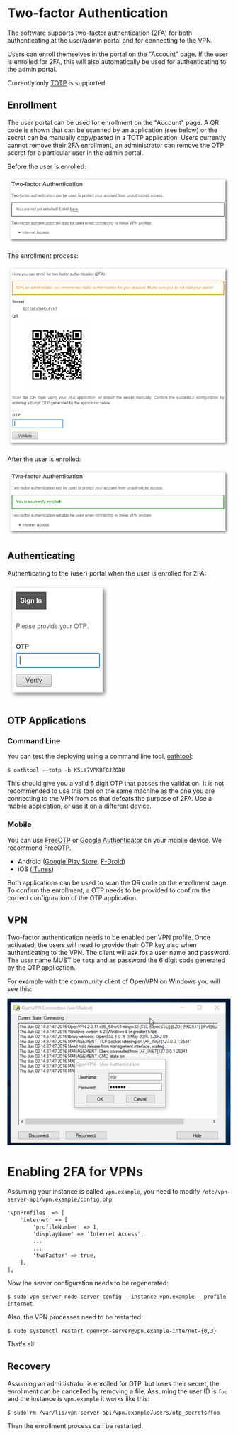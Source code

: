 # Two-factor Authentication

The software supports two-factor authentication (2FA) for both authenticating
at the user/admin portal and for connecting to the VPN.

Users can enroll themselves in the portal on the "Account" page. If the user
is enrolled for 2FA, this will also automatically be used for authenticating
to the admin portal.

Currently only 
[TOTP](https://en.wikipedia.org/wiki/Time-based_One-time_Password_Algorithm) is 
supported.

## Enrollment

The user portal can be used for enrollment on the "Account" page. A QR code is 
shown that can be scanned by an application (see below) or the secret can be 
manually copy/pasted in a TOTP application. Users currently cannot remove their 
2FA enrollment, an administrator can remove the OTP secret for a particular 
user in the admin portal.

Before the user is enrolled:

![OTP pre-enroll](img/2fa/account_pre.png)

The enrollment process:

![OTP enrollment](img/2fa/enroll.png)

After the user is enrolled:

![OTP post-enroll](img/2fa/account_post.png)

## Authenticating

Authenticating to the (user) portal when the user is enrolled for 2FA:

![OTP auth](img/2fa/otp_auth.png)

## OTP Applications

### Command Line

You can test the deploying using a command line tool, 
[oathtool](http://www.nongnu.org/oath-toolkit/):

    $ oathtool --totp -b K5LY7VPKBFQJZQBU

This should give you a valid 6 digit OTP that passes the validation. It is not
recommended to use this tool on the same machine as the one you are connecting
to the VPN from as that defeats the purpose of 2FA. Use a mobile application, 
or use it on a different device.

### Mobile

You can use  [FreeOTP](https://fedorahosted.org/freeotp/) or 
[Google Authenticator](https://en.wikipedia.org/wiki/Google_Authenticator) on 
your mobile device. We recommend FreeOTP.
    
- Android ([Google Play Store](https://play.google.com/store/apps/details?id=org.fedorahosted.freeotp), 
  [F-Droid](https://f-droid.org/repository/browse/?fdid=org.fedorahosted.freeotp))
- iOS ([iTunes](https://itunes.apple.com/us/app/freeotp/id872559395))
    
Both applications can be used to scan the QR code on the enrollment page. To 
confirm the enrollment, a OTP needs to be provided to confirm the correct 
configuration of the OTP application.

## VPN

Two-factor authentication needs to be enabled per VPN profile. Once activated,
the users will need to provide their OTP key also when authenticating to the
VPN. The client will ask for a user name and password. The user name MUST be
`totp` and as password the 6 digit code generated by the OTP application.

For example with the community client of OpenVPN on Windows you will see this:

![OTP on Windows](img/2fa/windows_otp.png)

# Enabling 2FA for VPNs

Assuming your instance is called `vpn.example`, you need to modify 
`/etc/vpn-server-api/vpn.example/config.php`:

    'vpnProfiles' => [
        'internet' => [
            'profileNumber' => 1,
            'displayName' => 'Internet Access',
            ...
            ...
            'twoFactor' => true,
        ],
    ],

Now the server configuration needs to be regenerated:

    $ sudo vpn-server-node-server-config --instance vpn.example --profile internet

Also, the VPN processes need to be restarted:

    $ sudo systemctl restart openvpn-server@vpn.example-internet-{0,3}

That's all!

## Recovery

Assuming an administrator is enrolled for OTP, but loses their secret, the 
enrollment can be cancelled by removing a file. Assuming the user ID is `foo` 
and the instance is `vpn.example` it works like this:

    $ sudo rm /var/lib/vpn-server-api/vpn.example/users/otp_secrets/foo

Then the enrollment process can be restarted.
